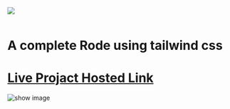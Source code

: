 
[![](https://img.shields.io/badge/github-blue?style=for-the-badge)](https://github.com/Ankush8950/rode)

[![]()]()

# A complete Rode using  tailwind css 

 #  [Live Projact Hosted Link](https://velvety-genie-9718a9.netlify.app)

![show image](./rode.png)
